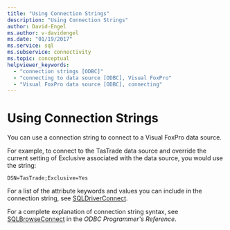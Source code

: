 ```yaml
---
title: "Using Connection Strings"
description: "Using Connection Strings"
author: David-Engel
ms.author: v-davidengel
ms.date: "01/19/2017"
ms.service: sql
ms.subservice: connectivity
ms.topic: conceptual
helpviewer_keywords:
  - "connection strings [ODBC]"
  - "connecting to data source [ODBC], Visual FoxPro"
  - "Visual FoxPro data source [ODBC], connecting"
---
```

# Using Connection Strings
You can use a connection string to connect to a Visual FoxPro data source.  
  
 For example, to connect to the TasTrade data source and override the current setting of Exclusive associated with the data source, you would use the string:  
  
```  
DSN=TasTrade;Exclusive=Yes  
```  
  
 For a list of the attribute keywords and values you can include in the connection string, see [SQLDriverConnect](../../odbc/microsoft/sqldriverconnect-visual-foxpro-odbc-driver.md).  
  
 For a complete explanation of connection string syntax, see [SQLBrowseConnect](../../odbc/reference/syntax/sqlbrowseconnect-function.md) in the *ODBC Programmer's Reference*.
